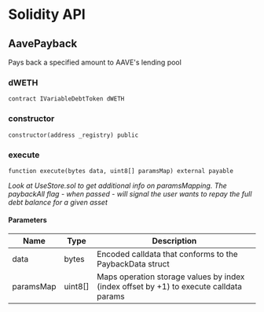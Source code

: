 # Solidity API

## AavePayback

Pays back a specified amount to AAVE's lending pool

### dWETH

```solidity
contract IVariableDebtToken dWETH
```

### constructor

```solidity
constructor(address _registry) public
```

### execute

```solidity
function execute(bytes data, uint8[] paramsMap) external payable
```

_Look at UseStore.sol to get additional info on paramsMapping.
The paybackAll flag - when passed - will signal the user wants to repay the full debt balance for a given asset_

#### Parameters

| Name | Type | Description |
| ---- | ---- | ----------- |
| data | bytes | Encoded calldata that conforms to the PaybackData struct |
| paramsMap | uint8[] | Maps operation storage values by index (index offset by +1) to execute calldata params |

